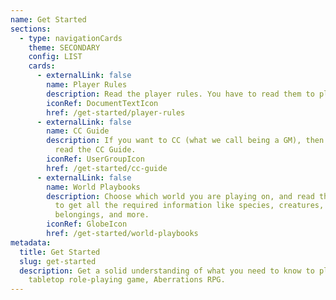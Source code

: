 ```yaml
---
name: Get Started
sections:
  - type: navigationCards
    theme: SECONDARY
    config: LIST
    cards:
      - externalLink: false
        name: Player Rules
        description: Read the player rules. You have to read them to play.
        iconRef: DocumentTextIcon
        href: /get-started/player-rules
      - externalLink: false
        name: CC Guide
        description: If you want to CC (what we call being a GM), then you'll want to
          read the CC Guide.
        iconRef: UserGroupIcon
        href: /get-started/cc-guide
      - externalLink: false
        name: World Playbooks
        description: Choose which world you are playing on, and read the World Playbook
          to get all the required information like species, creatures,
          belongings, and more.
        iconRef: GlobeIcon
        href: /get-started/world-playbooks
metadata:
  title: Get Started
  slug: get-started
  description: Get a solid understanding of what you need to know to play the new
    tabletop role-playing game, Aberrations RPG.
---
```

